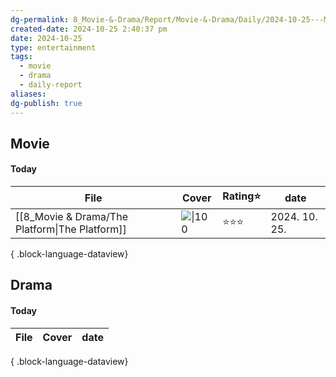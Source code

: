 ```yaml
---
dg-permalink: 8_Movie-&-Drama/Report/Movie-&-Drama/Daily/2024-10-25---Movie-&-Drama
created-date: 2024-10-25 2:40:37 pm
date: 2024-10-25
type: entertainment
tags:
  - movie
  - drama
  - daily-report
aliases: 
dg-publish: true
---
```


## Movie 
#### Today
| File                                              | Cover                                                                                                                        | Rating⭐ | date          |
| ------------------------------------------------- | ---------------------------------------------------------------------------------------------------------------------------- | ------- | ------------- |
| [[8_Movie & Drama/The Platform\|The Platform]] | ![\|100](https://m.media-amazon.com/images/M/MV5BYjUyZjNmYmMtNjA1My00ZWMyLTliZGQtODgzZjIxM2Y4NGI1XkEyXkFqcGc@._V1_SX300.jpg) | ⭐⭐⭐     | 2024. 10. 25. |

{ .block-language-dataview}

## Drama
#### Today
| File | Cover | date |
| ---- | ----- | ---- |

{ .block-language-dataview}

